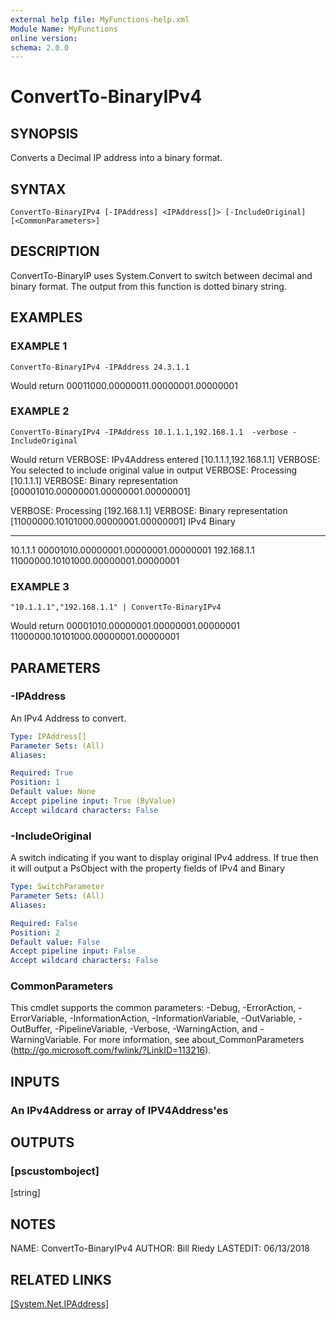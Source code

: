 ```yaml
---
external help file: MyFunctions-help.xml
Module Name: MyFunctions
online version:
schema: 2.0.0
---
```


# ConvertTo-BinaryIPv4

## SYNOPSIS
Converts a Decimal IP address into a binary format.

## SYNTAX

```
ConvertTo-BinaryIPv4 [-IPAddress] <IPAddress[]> [-IncludeOriginal] [<CommonParameters>]
```

## DESCRIPTION
ConvertTo-BinaryIP uses System.Convert to switch between decimal and binary format.
The output from this function is dotted binary string.

## EXAMPLES

### EXAMPLE 1
```
ConvertTo-BinaryIPv4 -IPAddress 24.3.1.1
```

Would return
00011000.00000011.00000001.00000001

### EXAMPLE 2
```
ConvertTo-BinaryIPv4 -IPAddress 10.1.1.1,192.168.1.1  -verbose -IncludeOriginal
```

Would return
VERBOSE: IPv4Address entered \[10.1.1.1,192.168.1.1\]
VERBOSE: You selected to include original value in output
VERBOSE: Processing \[10.1.1.1\]
VERBOSE: Binary representation \[00001010.00000001.00000001.00000001\]

VERBOSE: Processing \[192.168.1.1\]
VERBOSE: Binary representation \[11000000.10101000.00000001.00000001\]
IPv4        Binary
----        ------
10.1.1.1    00001010.00000001.00000001.00000001
192.168.1.1 11000000.10101000.00000001.00000001

### EXAMPLE 3
```
"10.1.1.1","192.168.1.1" | ConvertTo-BinaryIPv4
```

Would return
00001010.00000001.00000001.00000001
11000000.10101000.00000001.00000001

## PARAMETERS

### -IPAddress
An IPv4 Address to convert.

```yaml
Type: IPAddress[]
Parameter Sets: (All)
Aliases:

Required: True
Position: 1
Default value: None
Accept pipeline input: True (ByValue)
Accept wildcard characters: False
```

### -IncludeOriginal
A switch indicating if you want to display original IPv4 address.
If true then it will output a PsObject with the property fields of IPv4 and Binary

```yaml
Type: SwitchParameter
Parameter Sets: (All)
Aliases:

Required: False
Position: 2
Default value: False
Accept pipeline input: False
Accept wildcard characters: False
```

### CommonParameters
This cmdlet supports the common parameters: -Debug, -ErrorAction, -ErrorVariable, -InformationAction, -InformationVariable, -OutVariable, -OutBuffer, -PipelineVariable, -Verbose, -WarningAction, and -WarningVariable.
For more information, see about_CommonParameters (http://go.microsoft.com/fwlink/?LinkID=113216).

## INPUTS

### An IPv4Address or array of IPV4Address'es

## OUTPUTS

### [pscustomboject]
[string]

## NOTES
NAME: ConvertTo-BinaryIPv4
AUTHOR: Bill Riedy
LASTEDIT: 06/13/2018

## RELATED LINKS

[[System.Net.IPAddress]]()


